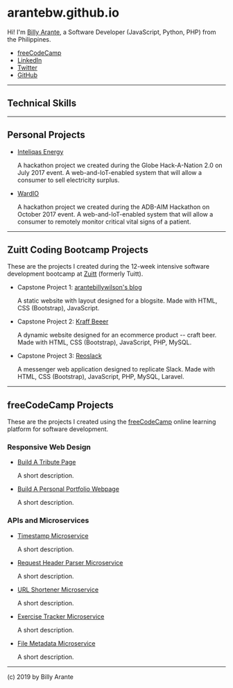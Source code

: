 # arantebw.github.io

Hi! I'm [Billy Arante](https://arantebw.github.io/build-a-personal-portfolio-webpage/), a Software Developer (JavaScript, Python, PHP) from the Philippines.

- [freeCodeCamp](https://www.freecodecamp.org/arantebw)
- [LinkedIn](https://www.linkedin.com/in/billyarante/)
- [Twitter](https://twitter.com/arantebw)
- [GitHub](https://github.com/arantebw)

---

## Technical Skills

---

## Personal Projects

- [Inteliqas Energy](#)

  A hackathon project we created during the Globe Hack-A-Nation 2.0 on July 2017 event. A web-and-IoT-enabled system that will allow a consumer to sell electricity surplus.

- [WardIO](#)

  A hackathon project we created during the ADB-AIM Hackathon on October 2017 event. A web-and-IoT-enabled system that will allow a consumer to remotely monitor critical vital signs of a patient.

---

## Zuitt Coding Bootcamp Projects

These are the projects I created during the 12-week intensive software development bootcamp at [Zuitt](https://zuitt.co/) (formerly Tuitt).

- Capstone Project 1: [arantebillywilson's blog](#)

  A static website with layout designed for a blogsite. Made with HTML, CSS (Bootstrap), JavaScript.
  
- Capstone Project 2: [Kraff Beeer](#)

  A dynamic website designed for an ecommerce product -- craft beer. Made with HTML, CSS (Bootstrap), JavaScript, PHP, MySQL.
  
- Capstone Project 3: [Reoslack](#)

  A messenger web application designed to replicate Slack. Made with HTML, CSS (Bootstrap), JavaScript, PHP, MySQL, Laravel.

---

## freeCodeCamp Projects

These are the projects I created using the [freeCodeCamp](https://www.freecodecamp.org/) online learning platform for software development.

### Responsive Web Design

- [Build A Tribute Page](https://arantebw.github.io/build-a-tribute-page/)

  A short description.
  
- [Build A Personal Portfolio Webpage](https://arantebw.github.io/build-a-personal-portfolio-webpage/)

  A short description.
  
### APIs and Microservices

- [Timestamp Microservice](#)

  A short description.
  
- [Request Header Parser Microservice](#)

  A short description.
  
- [URL Shortener Microservice](#)

  A short description.
  
- [Exercise Tracker Microservice](#)

  A short description.
  
- [File Metadata Microservice](#)

  A short description.

---

(c) 2019 by Billy Arante
